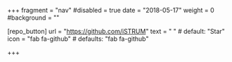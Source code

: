 +++
fragment = "nav"
#disabled = true
date = "2018-05-17"
weight = 0
#background = ""

[repo_button]
  url = "https://github.com/iSTRUM"
  text = " " # default: "Star"
  icon = "fab fa-github" # defaults: "fab fa-github"

+++
